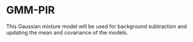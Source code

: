 GMM-PIR
=======

This Gaussian mixture model will be used for background subtraction and updating the mean and covariance of the models. 
